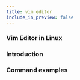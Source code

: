 ```yaml
---
title: vim editor 
include_in_preview: false
---
```


### Vim Editor in Linux 


### Introduction 

### Command examples 


